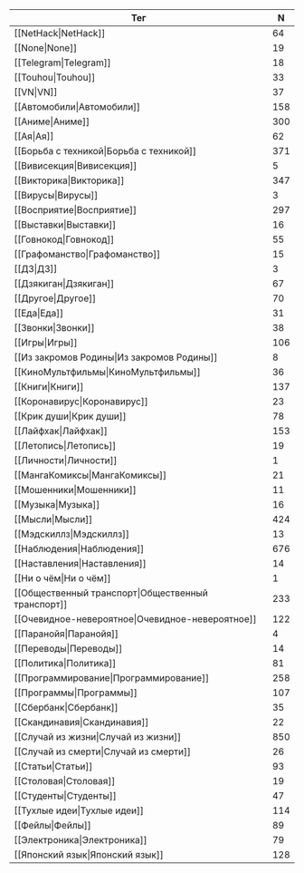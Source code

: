 | Тег | N |
| --- | --- |
| [[NetHack\|NetHack]] | 64 |
| [[None\|None]] | 19 |
| [[Telegram\|Telegram]] | 18 |
| [[Touhou\|Touhou]] | 33 |
| [[VN\|VN]] | 37 |
| [[Автомобили\|Автомобили]] | 158 |
| [[Аниме\|Аниме]] | 300 |
| [[Ая\|Ая]] | 62 |
| [[Борьба с техникой\|Борьба с техникой]] | 371 |
| [[Вивисекция\|Вивисекция]] | 5 |
| [[Викторика\|Викторика]] | 347 |
| [[Вирусы\|Вирусы]] | 3 |
| [[Восприятие\|Восприятие]] | 297 |
| [[Выставки\|Выставки]] | 16 |
| [[Говнокод\|Говнокод]] | 55 |
| [[Графоманство\|Графоманство]] | 15 |
| [[ДЗ\|ДЗ]] | 3 |
| [[Дзякиган\|Дзякиган]] | 67 |
| [[Другое\|Другое]] | 70 |
| [[Еда\|Еда]] | 31 |
| [[Звонки\|Звонки]] | 38 |
| [[Игры\|Игры]] | 106 |
| [[Из закромов Родины\|Из закромов Родины]] | 8 |
| [[КиноМультфильмы\|КиноМультфильмы]] | 36 |
| [[Книги\|Книги]] | 137 |
| [[Коронавирус\|Коронавирус]] | 23 |
| [[Крик души\|Крик души]] | 78 |
| [[Лайфхак\|Лайфхак]] | 153 |
| [[Летопись\|Летопись]] | 19 |
| [[Личности\|Личности]] | 1 |
| [[МангаКомиксы\|МангаКомиксы]] | 21 |
| [[Мошенники\|Мошенники]] | 11 |
| [[Музыка\|Музыка]] | 16 |
| [[Мысли\|Мысли]] | 424 |
| [[Мэдскиллз\|Мэдскиллз]] | 13 |
| [[Наблюдения\|Наблюдения]] | 676 |
| [[Наставления\|Наставления]] | 14 |
| [[Ни о чём\|Ни о чём]] | 1 |
| [[Общественный транспорт\|Общественный транспорт]] | 233 |
| [[Очевидное-невероятное\|Очевидное-невероятное]] | 122 |
| [[Паранойя\|Паранойя]] | 4 |
| [[Переводы\|Переводы]] | 14 |
| [[Политика\|Политика]] | 81 |
| [[Программирование\|Программирование]] | 258 |
| [[Программы\|Программы]] | 107 |
| [[Сбербанк\|Сбербанк]] | 35 |
| [[Скандинавия\|Скандинавия]] | 22 |
| [[Случай из жизни\|Случай из жизни]] | 850 |
| [[Случай из смерти\|Случай из смерти]] | 26 |
| [[Статьи\|Статьи]] | 93 |
| [[Столовая\|Столовая]] | 19 |
| [[Студенты\|Студенты]] | 47 |
| [[Тухлые идеи\|Тухлые идеи]] | 114 |
| [[Фейлы\|Фейлы]] | 89 |
| [[Электроника\|Электроника]] | 79 |
| [[Японский язык\|Японский язык]] | 128 |
